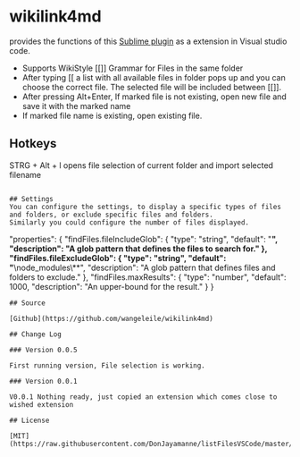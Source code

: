 # wikilink4md


provides the functions of this [Sublime plugin](https://github.com/dansheffler/MyWiki) as a extension in Visual studio code. 

- Supports WikiStyle [[]] Grammar for Files in the same folder
- After typing [[ a list with all available files in folder pops up and you can choose the correct file. The selected file will be included between [[]].
- After pressing Alt+Enter, If marked file is not existing, open new file and save it with the marked name
- If marked file name is existing, open existing file.


## Hotkeys

STRG + Alt + l opens file selection of current folder and import selected filename

```

## Settings
You can configure the settings, to display a specific types of files and folders, or exclude specific files and folders.
Similarly you could configure the number of files displayed.

```
"properties": {
  "findFiles.fileIncludeGlob": {
    "type": "string",
    "default": "**",
    "description": "A glob pattern that defines the files to search for."
  },
  "findFiles.fileExcludeGlob": {
    "type": "string",
    "default": "**\\node_modules\\**",
    "description": "A glob pattern that defines files and folders to exclude."
  },
  "findFiles.maxResults": {
    "type": "number",
    "default": 1000,
    "description": "An upper-bound for the result."
  }
}
```
## Source

[Github](https://github.com/wangeleile/wikilink4md)
        
## Change Log

### Version 0.0.5

First running version, File selection is working.

### Version 0.0.1

V0.0.1 Nothing ready, just copied an extension which comes close to wished extension

## License

[MIT](https://raw.githubusercontent.com/DonJayamanne/listFilesVSCode/master/LICENSE)
